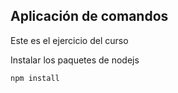 ## Aplicación de comandos

Este es el ejercicio del curso

Instalar los paquetes de nodejs

```
npm install
```